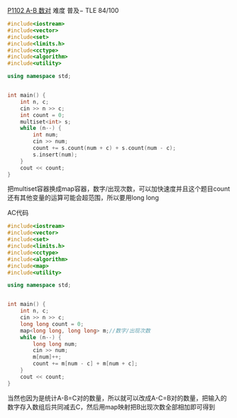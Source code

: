 [P1102 A-B 数对](https://www.luogu.com.cn/problem/P1102)
难度
普及−
TLE 84/100
```c++
#include<iostream>
#include<vector>
#include<set>
#include<limits.h>
#include<cctype>
#include<algorithm>
#include<utility>

using namespace std;


int main() {
	int n, c;
	cin >> n >> c;
	int count = 0;
	multiset<int> s;
	while (n--) {
		int num;
		cin >> num;
		count += s.count(num + c) + s.count(num - c);
		s.insert(num);
	}
	cout << count;
}
```


把multiset容器换成map容器，数字/出现次数，可以加快速度并且这个题目count还有其他变量的运算可能会超范围，所以要用long long

AC代码
```c++
#include<iostream>
#include<vector>
#include<set>
#include<limits.h>
#include<cctype>
#include<algorithm>
#include<map>
#include<utility>

using namespace std;


int main() {
	int n, c;
	cin >> n >> c;
	long long count = 0;
	map<long long, long long> m;//数字/出现次数
	while (n--) {
		long long num;
		cin >> num;
		m[num]++;
		count += m[num - c] + m[num + c];
	}
	cout << count;
}
```

当然也因为是统计A-B=C对的数量，所以就可以改成A-C=B对的数量，把输入的数字存入数组后共同减去C，然后用map映射把B出现次数全部相加即可得到